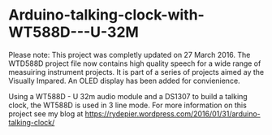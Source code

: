 # Arduino-talking-clock-with-WT588D---U-32M

Please note: This project was completly updated on 27 March 2016. The WTD588D project file now contains high quality speech for a wide range of measuiring instrument projects. It is part of a series of projects aimed ay the Visually Impared. An OLED display has been added for convienience.

Using a WT588D - U 32m audio module and a DS1307 to build a talking clock, the WT588D is used in 3 line mode. For more information on this project see my blog at https://rydepier.wordpress.com/2016/01/31/arduino-talking-clock/

